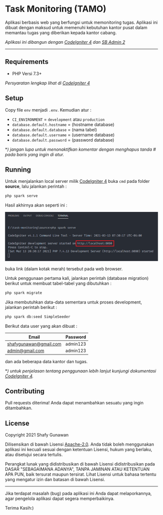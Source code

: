 # Task Monitoring (TAMO)
Aplikasi berbasis web yang berfungsi untuk memonitoring tugas. Aplikasi ini dibuat dengan maksud untuk memenuhi kebutuhan kantor pusat dalam memantau tugas yang diberikan kepada kantor cabang.

*Aplikasi ini dibangun dengan [CodeIgniter 4](https://codeigniter.com/) dan [SB Admin 2](https://startbootstrap.com/theme/sb-admin-2/)*

---

## Requirements
* PHP Versi 7.3+

*Persyaratan lengkap lihat di [CodeIgniter 4](https://codeigniter.com/user_guide/intro/requirements.html)*

## Setup
Copy file `env` menjadi `.env`. Kemudian atur :

* `CI_ENVIRONMENT` = `development` atau `production`
* `database.default.hostname` = (hostname database)
* `database.default.database` =  (nama tabel)
* `database.default.username` = (username database)
* `database.default.password` = (password database)

**) jangan lupa untuk menonaktifkan komentar dengan menghapus tanda # pada baris yang ingin di atur.*

## Running
Untuk menjalankan local server milik [CodeIgniter 4](https://codeigniter.com/user_guide/installation/running.html) buka `cmd` pada folder **source**, lalu jalankan perintah :

```sh
php spark serve
```

Hasil akhirnya akan seperti ini :

![starting server result](/img/starting-server-result.png)

buka link (dalam kotak merah) tersebut pada web browser.

Untuk penggunaan pertama kali, jalankan perintah (database migration) berikut untuk membuat tabel-tabel yang dibutuhkan :

```sh
php spark migrate
```

Jika membutuhkan data-data sementara untuk proses development, jalankan perintah berikut :

```sh
php spark db:seed SimpleSeeder
```

Berikut data user yang akan dibuat :

|Email |Password |
|------|---------|
|shafygunawan@gmail.com |admin123 |
|admin@gmail.com |admin123 |

dan ada beberapa data kantor dan tugas.

**) untuk penjelasan tentang penggunaan lebih lanjut kunjungi dokumentasi [CodeIgniter 4](https://codeigniter.com/user_guide/index.html).*

## Contributing
Pull requests diterima! Anda dapat menambahkan sesuatu yang ingin ditambahkan.

## License
Copyright 2021 Shafy Gunawan

Dilisensikan di bawah Lisensi [Apache-2.0](https://www.apache.org/licenses/LICENSE-2.0). Anda tidak boleh menggunakan aplikasi ini kecuali sesuai dengan ketentuan Lisensi, hukum yang berlaku, atau disetujui secara tertulis.

Perangkat lunak yang didistribusikan di bawah Lisensi didistribusikan pada DASAR "SEBAGAIMANA ADANYA", TANPA JAMINAN ATAU KETENTUAN APA PUN, baik tersurat maupun tersirat. Lihat Lisensi untuk bahasa tertentu yang mengatur izin dan batasan di bawah Lisensi.

---

Jika terdapat masalah (bug) pada aplikasi ini Anda dapat melaporkannya, agar pengelola aplikasi dapat segera memperbaikinya.

Terima Kasih:)